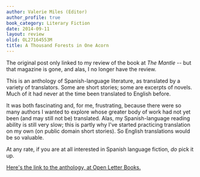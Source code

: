 ```yaml
---
author: Valerie Miles (Editor)
author_profile: true
book_category: Literary Fiction
date: 2014-09-11
layout: review
olid: OL27164553M
title: A Thousand Forests in One Acorn
---
```


The original post only linked to my review of the book at *The Mantle* -- but that magazine is gone, and alas, I no longer have the review.

This is an anthology of Spanish-language literature, as translated by a variety of translators. Some are short stories; some are excerpts of novels. Much of it had never at the time been translated to English before. 

It was both fascinating and, for me, frustrating, because there were so many authors I wanted to explore whose greater body of work had not yet been (and may still not be) translated. Alas, my Spanish-language reading ability is still very slow; this is partly why I've started practicing translation on my own (on public domain short stories). So English translations would be so valuable.

At any rate, if you are at all interested in Spanish language fiction, *do* pick it up.

[Here's the link to the anthology, at Open Letter Books.](https://www.openletterbooks.org/products/a-thousand-forests-in-one-acorn)
